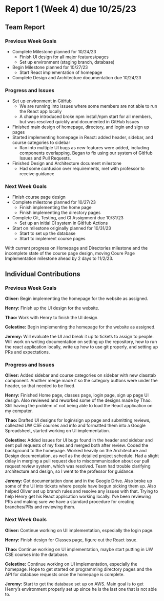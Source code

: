 # Report 1 (Week 4) due 10/25/23

## Team Report

### Previous Week Goals

- Complete Milestone planned for 10/24/23
    - Finish UI design for all major features/pages
    - Set up environment (staging branch, database)
- Begin Milestone planned for 10/27/23
    - Start React implementation of homepage
- Complete Design and Architecture documentation due 10/24/23

### Progress and Issues

- Set up environment in GitHub
    - We are running into issues where some members are not able to run the React app locally
    - A change introduced broke npm install/npm start for all members, but was resolved quickly and documented in GitHub Issues
- Finished main design of homepage, directory, and login and sign up pages
- Started implementing homepage in React: added header, sidebar, and course categories to sidebar
    - Ran into multiple UI bugs as new features were added, including components overlapping. Began to fix using our system of GitHub Issues and Pull Requests.
- Finished Design and Architecture document milestone
    - Had some confusion over requirements, met with professor to receive guidance


### Next Week Goals

- Finish course page design
- Complete milestone planned for 10/27/23
    - Finish implementing the home page
    - Finish implementing the directory pages
- Complete Git, Testing, and CI Assignment due 10/31/23
    - Set up an initial CI system in GitHub Actions
- Start on milestone originally planned for 10/31/23
    - Start to set up the database
    - Start to implement course pages

With current progress on Homepage and Directories milestone and the incomplete state of the course page design, moving Coure Page Implementation milestone ahead by 2 days to 11/2/23.

## Individual Contributions

### Previous Week Goals

**Oliver:** Begin implementing the homepage for the website as assigned.

**Henry:** Finish up the UI design for the website.

**Thao:** Work with Henry to finish the UI design.

**Celestine:**  Begin implementing the homepage for the website as assigned.

**Jeremy:** Will evaluate the UI and break it up to tickets to assign to people. Will work on writing documentation on setting up the repository, how to run the react application locally, write up how to use git properly, and setting up PRs and expectations.

### Progress and Issues

**Oliver:** Added sidebar and course categories on sidebar with new classtab component. Another merge made it so the category buttons were under the header, so that needed to be fixed.

**Henry:** Finished Home page, classes page, login page, sign up page UI design. Also reviewed and reworked some of the designs made by Thao. Still having the problem of not being able to load the React application on my computer.

**Thao:** Drafted UI designs for login/sign up page and submitting reviews, collected UW CSE courses and info and formatted them into a Google Spreadsheet, started working on UI implementation.

**Celestine:** Added issues for UI bugs found in the header and sidebar and sent pull requests of my fixes and merged both after review. Coded the background to the homepage. Worked heavily on the Architecture and Design documentation, as well as the detailed project schedule. Had a slight delay in merging a pull request due to miscommunication about our pull request review system, which was resolved. Team had trouble clarifying architecture and design, so I went to the professor for guidance.

**Jeremy:** Got documentation done and in the Google Drive. Also broke up some of the UI into tickets where people have begun picking them up. Also helped Oliver set up branch rules and resolve any issues with that. Trying to help Henry get his React application working locally. I’ve been reviewing PRs and making sure we have a standard procedure for creating branches/PRs and reviewing them.


### Next Week Goals

**Oliver:** Continue working on UI implementation, especially the login page.

**Henry:** Finish design for Classes page, figure out the React issue.

**Thao:** Continue working on UI implementation, maybe start putting in UW CSE courses into the database.

**Celestine:** Continue working on UI implementation, especially the homepage. Hope to get started on programming directory pages and the API for database requests once the homepage is complete.

**Jeremy:** Start to get the database set up on AWS. Main goal is to get Henry’s environment properly set up since he is the last one that is not able to.
